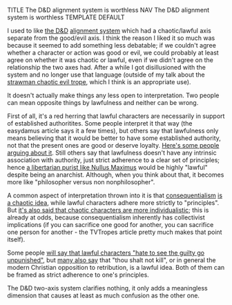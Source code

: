 TITLE The D&D alignment system is worthless
NAV The D&D alignment system is worthless
TEMPLATE DEFAULT

I used to like [the D&D](https://dnd5e.info/beyond-1st-level/alignment/) [alignment system](http://easydamus.com/alignment.html) which had a chaotic/lawful axis separate from the good/evil axis. I think the reason I liked it so much was because it seemed to add something less debatable; if we couldn't agree whether a character or action was good or evil, we could probably at least agree on whether it was chaotic or lawful, even if we didn't agree on the relationship the two axes had. After a while I got disillusioned with the system and no longer use that language (outside of my talk about the [strawman chaotic evil trope](strawman_chaotic_evil), which I think is an appropriate use).

It doesn't actually make things any less open to interpretation. Two people can mean opposite things by lawfulness and neither can be wrong.

First of all, it's a red herring that lawful characters are necessarily in support of established authoritites. Some people interpret it that way (the easydamus article says it a few times), but others say that lawfulness only means believing that it would be better to have some established authority, not that the present ones are good or deserve loyalty. [Here's some people arguing about it](https://www.reddit.com/r/DnD/comments/4hux7h/what_exactly_makes_a_character_lawful/). Still others say that lawfulness doesn't have any intrinsic association with authority, just strict adherence to a clear set of principles; hence <a rel="nofollow" href="https://zerothposition.com">a libertarian purist like Nullus Maximus</a> would be highly "lawful" despite being an anarchist. Although, when you think about that, it becomes more like "philosopher versus non nonphilosopher".

A common aspect of interpretation thrown into it is that [consequentialism](/protagonism/consequentialism) <a rel="nofollow" href="https://tvtropes.org/pmwiki/pmwiki.php/UsefulNotes/EthicalHedonism">is a chaotic idea</a>, while lawful characters adhere more strictly to "principles". But [it's also said that chaotic characters are more individualistic](https://mykindofmeeple.com/chaotic-neutral-alignment/); this is already at odds, because consequentialism inherently has collectivist implications (if you can sacrifice one good for another, you can sacrifice one person for another - the TVTropes article pretty much makes that point itself).

Some people [will say that lawful characters "hate to see the guilty go unpunished"](http://www.easydamus.com/lawfulgood.html), but <a rel="nofollow" href="https://allthetropes.fandom.com/wiki/The_Great_Character_Alignment_Debate">many also say</a> that "thou shalt not kill", or in general the modern Christian opposition to retribution, is a lawful idea. Both of them can be framed as strict adherence to one's principles.

The D&D two-axis system clarifies nothing, it only adds a meaningless dimension that causes at least as much confusion as the other one.
